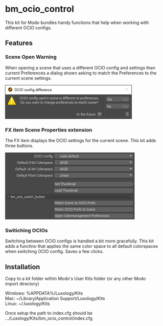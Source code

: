 # bm_ocio_control
This kit for Modo bundles handy functions that help when working with different OCIO configs.

## Features
### Scene Open Warning
When opening a scene that uses a different OCIO config and settings than current Preferences a dialog shown asking to match the Preferences to the current scene settings.

![Match OCIO preferences to Scene](screenshots/dialog_OCIO_difference.png)

### FX item Scene Properties extension
The FX item displays the OCIO settings for the current scene. This kit adds three buttons.

![Scene properties addition](screenshots/scene_properties.png)

### Switiching OCIOs
Switching between OCIO configs is handled a bit more gracefully. This kit adds a functino that applies the same color space to all default colorspaces when switching OCIO config. Saves a few clicks.

## Installation
Copy to a kit folder within Modo's User Kits folder (or any other Modo import directory)

Windows: %APPDATA%/Luxology/Kits\
Mac: ~/Library/Application Support/Luxology/Kits\
Linux: ~/.luxology/Kits

Once setup the path to index.cfg should be .../Luxology/Kits/bm_ocio_control/index.cfg
